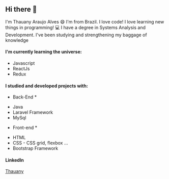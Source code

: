 ## Hi there 👋
I'm Thauany Araujo Alves :smile:
I'm from Brazil. 
I love code! I love learning new things in programming! :computer:
I have a degree in Systems Analysis and Development. I've been studying and strengthening my baggage of knowledge

#### I'm currently learning the universe:
- Javascript
- ReactJs
- Redux

#### I studied and developed projects with:
* Back-End *
- Java
- Laravel Framework
- MySql

* Front-end *
- HTML
- CSS - CSS grid, flexbox ...
- Bootstrap Framework

#### LinkedIn
[Thauany](https://www.linkedin.com/in/thauany-alves/)


